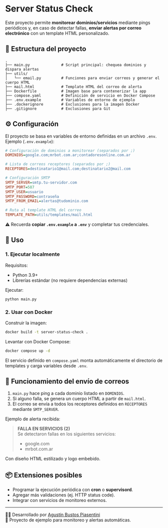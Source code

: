 # Server Status Check

Este proyecto permite **monitorear dominios/servicios** mediante pings periódicos y, en caso de detectar fallas, **enviar alertas por correo electrónico** con un template HTML personalizado.

## 📂 Estructura del proyecto

```
.
├── main.py              # Script principal: chequea dominios y dispara alertas
├── utils/
│   └── email.py         # Funciones para enviar correos y generar el cuerpo HTML
├── mail.html            # Template HTML del correo de alerta
├── Dockerfile           # Imagen base para contenerizar la app
├── compose.yaml         # Definición de servicio en Docker Compose
├── .env.example         # Variables de entorno de ejemplo
├── .dockerignore        # Exclusiones para la imagen Docker
├── .gitignore           # Exclusiones para Git
```

## ⚙️ Configuración

El proyecto se basa en variables de entorno definidas en un archivo `.env`.  
Ejemplo (`.env.example`):

```ini
# Configuración de dominios a monitorear (separados por ;)
DOMINIOS=google.com;mrbot.com.ar;contadoresonline.com.ar

# Lista de correos receptores (separados por ;)
RECEPTORES=destinatario1@mail.com;destinatario2@mail.com

# Configuración SMTP
SMTP_SERVER=smtp.tu-servidor.com
SMTP_PORT=587
SMTP_USER=usuario
SMTP_PASSWORD=contraseña
SMTP_FROM_EMAIL=alertas@tudominio.com

# Ruta al template HTML del correo
TEMPLATE_PATH=utils/templates/mail.html
```

⚠️ Recuerda **copiar `.env.example` a `.env`** y completar tus credenciales.

## 🚀 Uso

### 1. Ejecutar localmente

Requisitos:
- Python 3.9+
- Librerías estándar (no requiere dependencias externas)

Ejecutar:

```bash
python main.py
```

### 2. Usar con Docker

Construir la imagen:

```bash
docker build -t server-status-check .
```

Levantar con Docker Compose:

```bash
docker compose up -d
```

El servicio definido en `compose.yaml` monta automáticamente el directorio de templates y carga variables desde `.env`.

## 📧 Funcionamiento del envío de correos

1. `main.py` hace ping a cada dominio listado en `DOMINIOS`.
2. Si alguno falla, se genera un cuerpo HTML a partir de `mail.html`.
3. El correo se envía a todos los receptores definidos en `RECEPTORES` mediante `SMTP_SERVER`.

Ejemplo de alerta recibida:

> **FALLA EN SERVICIOS (2)**  
> Se detectaron fallas en los siguientes servicios:
> - google.com  
> - mrbot.com.ar  

Con diseño HTML estilizado y logo embebido.

## 📦 Extensiones posibles

- Programar la ejecución periódica con **cron** o **supervisord**.
- Agregar más validaciones (ej. HTTP status code).
- Integrar con servicios de monitoreo externos.

---

👨‍💻 Desarrollado por [Agustín Bustos Piasentini](https://www.linkedin.com/in/agust%C3%ADn-bustos-piasentini-468446122/)  
🔗 Proyecto de ejemplo para monitoreo y alertas automáticas.